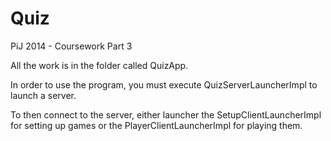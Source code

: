 Quiz
====

PiJ 2014 - Coursework Part 3

All the work is in the folder called QuizApp.

In order to use the program, you must execute QuizServerLauncherImpl to launch a server.

To then connect to the server, either launcher the SetupClientLauncherImpl for setting up games or the PlayerClientLauncherImpl for playing them. 

